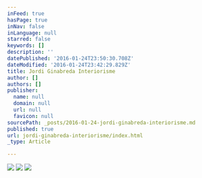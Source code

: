```yaml
---
inFeed: true
hasPage: true
inNav: false
inLanguage: null
starred: false
keywords: []
description: ''
datePublished: '2016-01-24T23:50:30.708Z'
dateModified: '2016-01-24T23:42:29.829Z'
title: Jordi Ginabreda Interiorisme
author: []
authors: []
publisher:
  name: null
  domain: null
  url: null
  favicon: null
sourcePath: _posts/2016-01-24-jordi-ginabreda-interiorisme.md
published: true
url: jordi-ginabreda-interiorisme/index.html
_type: Article

---
```

![](https://the-grid-user-content.s3-us-west-2.amazonaws.com/5b081494-7b2c-4163-840b-f0f7a1dc2c6a.jpg)
![](https://the-grid-user-content.s3-us-west-2.amazonaws.com/d5b8330f-8c1b-473c-8577-3a975efce34e.jpg)
![](https://the-grid-user-content.s3-us-west-2.amazonaws.com/f850f194-e6c6-4bea-a5d4-311f5ae1bc01.jpg)